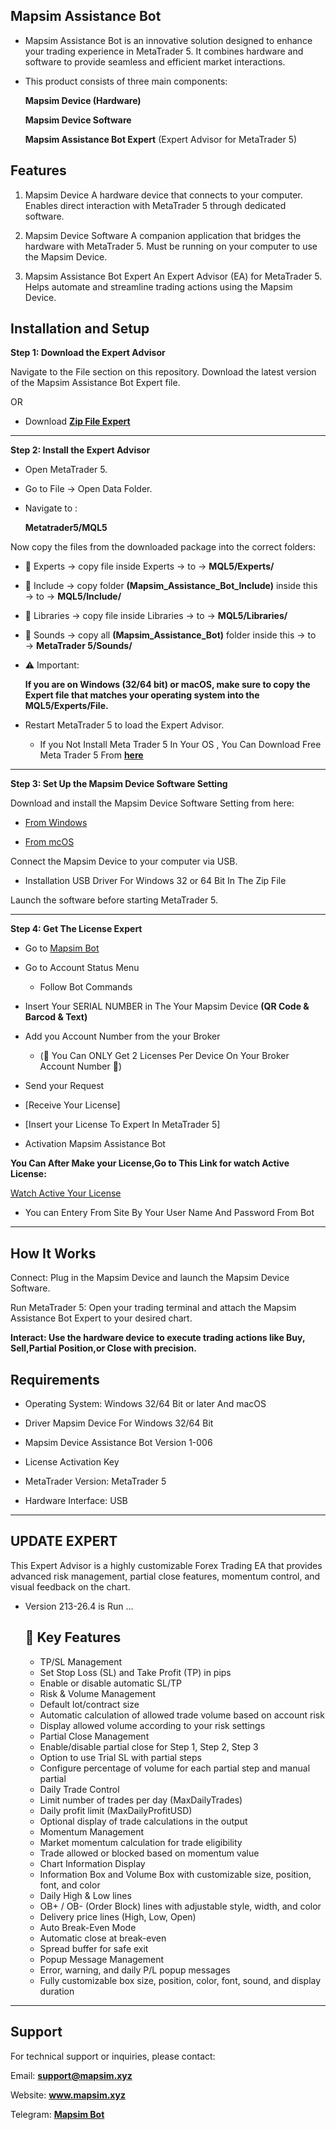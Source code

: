 ## Mapsim Assistance Bot

- Mapsim Assistance Bot is an innovative solution designed to enhance your trading experience in MetaTrader 5. It combines hardware and software to provide seamless and efficient market interactions.

-  This product consists of three main components:

    **Mapsim Device (Hardware)**

    **Mapsim Device Software**

    **Mapsim Assistance Bot Expert** (Expert Advisor for MetaTrader 5)


## Features

1. Mapsim Device
A hardware device that connects to your computer.
Enables direct interaction with MetaTrader 5 through dedicated software.

2. Mapsim Device Software
A companion application that bridges the hardware with MetaTrader 5.
Must be running on your computer to use the Mapsim Device.

3. Mapsim Assistance Bot Expert
An Expert Advisor (EA) for MetaTrader 5.
Helps automate and streamline trading actions using the Mapsim Device.


## Installation and Setup

**Step 1: Download the Expert Advisor**

Navigate to the File section on this repository.
Download the latest version of the Mapsim Assistance Bot Expert file.

OR

* Download **[Zip File Expert](https://github.com/MAPSIM-co/Mapsim_Assistance_Bot/archive/refs/heads/main.zip)**

---

**Step 2: Install the Expert Advisor**

* Open MetaTrader 5.
* Go to File → Open Data Folder.
* Navigate to :

  **Metatrader5/MQL5** 

Now copy the files from the downloaded package into the correct folders:

* 📂 Experts → copy file inside Experts → to → **MQL5/Experts/**
* 📂 Include → copy folder **(Mapsim_Assistance_Bot_lnclude)** inside this → to → **MQL5/Include/**
* 📂 Libraries → copy file inside Libraries → to → **MQL5/Libraries/**
* 📂 Sounds → copy all **(Mapsim_Assistance_Bot)** folder inside this → to → **MetaTrader 5/Sounds/**

* ⚠️ Important:

    **If you are on Windows (32/64 bit) or macOS, make sure to copy the Expert file that matches your operating system into the MQL5/Experts/File.**


* Restart MetaTrader 5 to load the Expert Advisor.

  * If you Not Install Meta Trader 5 In Your OS , You Can Download Free Meta Trader 5 From **[here](https://www.metatrader5.com/en/download)**

---

**Step 3: Set Up the Mapsim Device Software Setting**

Download and install the Mapsim Device Software Setting from here:

* [From Windows](https://github.com/MAPSIM-co/Mapsim_Device_Settings_And_Installation_For_Windows7)

* [From mcOS](https://github.com/MAPSIM-co/Mapsim_Device_Settings_And_Installation_For_MACOS)


Connect the Mapsim Device to your computer via USB.

* Installation USB Driver For Windows 32 or 64 Bit In The Zip File


Launch the software before starting MetaTrader 5.

---

**Step 4: Get The License Expert**

- Go to [Mapsim Bot](https://telegram.me/Tarantula_trade_chBot?start=5580469558)

* Go to Account Status Menu 

  * Follow Bot Commands 

* Insert Your SERIAL NUMBER in The Your Mapsim Device **(QR Code & Barcod & Text)**

* Add you Account Number from the your Broker

     - (🚨 You Can ONLY Get 2 Licenses Per Device On Your Broker Account Number 🚨)

* Send your Request 

- [Receive Your License] 

- [Insert your License To Expert In MetaTrader 5]

* Activation Mapsim Assistance Bot 

**You Can After Make your License,Go to This Link for watch Active License:**

   [Watch Active Your License ](https://mapsim.xyz/login.php)

 - You can Entery From Site By Your User Name And Password From Bot

---

## How It Works

Connect: Plug in the Mapsim Device and launch the Mapsim Device Software.

Run MetaTrader 5: Open your trading terminal and attach the Mapsim Assistance Bot Expert to your desired chart.

**Interact: Use the hardware device to execute trading actions like Buy, Sell,Partial Position,or Close with precision.**


## Requirements

- Operating System: Windows 32/64 Bit or later And macOS

- Driver Mapsim Device For Windows 32/64 Bit

- Mapsim Device Assistance Bot Version 1-006

- License Activation Key
  
- MetaTrader Version: MetaTrader 5
  
- Hardware Interface: USB

---
## UPDATE EXPERT

  This Expert Advisor is a highly customizable Forex Trading EA that provides advanced risk management, partial close features,     momentum control, and visual feedback on the chart.

- Version 213-26.4 is Run ...

  ## 🔹 Key Features
  
    - TP/SL Management
    - Set Stop Loss (SL) and Take Profit (TP) in pips
    - Enable or disable automatic SL/TP
    - Risk & Volume Management
    - Default lot/contract size
    - Automatic calculation of allowed trade volume based on account risk
    - Display allowed volume according to your risk settings
    - Partial Close Management
    - Enable/disable partial close for Step 1, Step 2, Step 3
    - Option to use Trial SL with partial steps
    - Configure percentage of volume for each partial step and manual partial
    - Daily Trade Control
    - Limit number of trades per day (MaxDailyTrades)
    - Daily profit limit (MaxDailyProfitUSD)
    - Optional display of trade calculations in the output
    - Momentum Management
    - Market momentum calculation for trade eligibility
    - Trade allowed or blocked based on momentum value
    - Chart Information Display
    - Information Box and Volume Box with customizable size, position, font, and color
    - Daily High & Low lines
    - OB+ / OB- (Order Block) lines with adjustable style, width, and color
    - Delivery price lines (High, Low, Open)
    - Auto Break-Even Mode
    - Automatic close at break-even
    - Spread buffer for safe exit
    - Popup Message Management
    - Error, warning, and daily P/L popup messages
    - Fully customizable box size, position, color, font, sound, and display duration

---

## Support

For technical support or inquiries, please contact:

Email: **support@mapsim.xyz**

Website: **www.mapsim.xyz**

Telegram: [**Mapsim Bot**](https://telegram.me/Tarantula_trade_chBot?start=5580469558)


